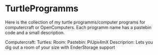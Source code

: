# TurtleProgramms
Here is the collection of my turtle programms/computer programs for computercraft or OpenComputers.
Each programm name has a pastebin code and a small description.

Computercraft:
	Turtles:
		Room:
			Pastebin: PiUpx4mX
			Descriprion: Lets you dig out a room of your size with EnderStorage support
